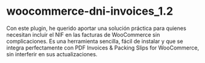 # woocommerce-dni-invoices_1.2
Con este plugin, he querido aportar una solución práctica para quienes necesitan incluir el NIF en las facturas de WooCommerce sin complicaciones. Es una herramienta sencilla, fácil de instalar y que se integra perfectamente con PDF Invoices &amp; Packing Slips for WooCommerce, sin interferir en sus actualizaciones.
